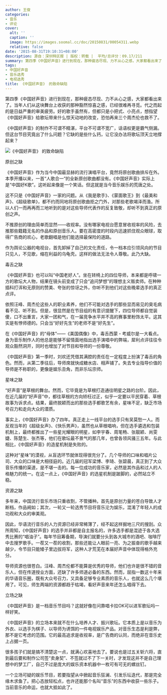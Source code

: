 ```yaml
---
author: 王俊
categories:
- 音乐
- 评论
cover:
  alt: ''
  caption: ''
  image: https://images.soomal.cc/doc/20150831/00054311.webp
  relative: false
date: '2015-08-31T19:10:31+08:00'
description: 源自：深圳特区报 | 版权：转载 |  平均/总评分：09.17/211
summary: 第四季《中国好声音》进行到现在，那种疲态尽现、力不从心之感，大家都看出来了。当年人们从这块舞台上收获的那种豁然惊喜之感，已经很难再寻觅。代之而起的是日益严重的审美疲劳。好的歌手虽然有，但都只是小把式、小亮点，想指望《中国好声音》给歌坛带来什么惊天动地的改变，恐怕再来三个周杰伦也救不了……
tags:
- 中国好声音
- 音乐选秀
- 电视选秀
title: 《中国好声音》 的致命缺陷
---
```


第四季《中国好声音》进行到现在，那种疲态尽现、力不从心之感，大家都看出来了。当年人们从这块舞台上收获的那种豁然惊喜之感，已经很难再寻觅。代之而起的是日益严重的审美疲劳。好的歌手虽然有，但都只是小把式、小亮点，想指望《中国好声音》给歌坛带来什么惊天动地的改变，恐怕再来三个周杰伦也救不了。

《中国好声音》的制作不可谓不精湛，平台不可谓不宽广，话语权更是霸气侧漏。但这台节目究竟出了什么问题？它缺的是些什么钙，让它没办法将歌坛顶天立地撑起来？

![《中国好声音》 的致命缺陷](https://images.soomal.cc/doc/20150831/00054311.webp)





原创之缺

《中国好声音》作为当今中国最显赫的流行演唱平台，竟然将原创歌曲排斥在外。本季开播以来，一首“人歌合一”的全新原创歌曲都没有。《中国好声音》实际上是“中国好K歌”。这听起来像是一个笑话。但这就是当今音乐娱乐的荒唐之处。

这不只是《中国好声音》一家的问题。从《我是歌手》、《蒙面歌王》到《最美和声》、《超级歌单》，都不约而同地将原创歌曲拒之门外，对那些老歌竭泽而渔。所以人们一而再再而三地听到的是对这些导师代表作的反复致敬，却听不到真正的原创之声。

不推原创的理由简单而显然――收视率。没有哪家电视台愿意冒收视率的风险，去推那些籍籍无名的作品和原创音乐人。要在高密度的时段内迅速抓住观众眼球，取得广告商的欢心，老歌翻唱是他们能选择最保险的道路。

作为舆论公器的电视台，首先卸掉了自己的文化责任，令一档本应引领风向的节目只见人，不见歌，缩在利益的乌龟壳。这样的做法无法令人尊敬。此乃大缺。

毒舌之缺

《中国好声音》也可以叫“中国老好人”。坐在转椅上的四位导师，本来都是呼啸一方的歌坛大人物，结果在镜头前变成了只会“追问梦想”的理想主义贩卖师。在种种插科打诨和无原则的赞美、夸张的惊讶之外，你听不到他们对这些晚辈选手的真正点评。

依照汪峰、周杰伦这些人的职业素养，他们不可能对选手的那些显而易见的臭毛病看不见、听不到。但是，很显然是在节目组的有意识提醒下，四位导师都自觉装傻，口不出重言，大家一团和气，在一届竞争水平并不高的赛事里粉饰太平。这其实是有悖师德的。只会当“好好先生”的老师不是“好先生”。

在《中国好声音》的“母体”――《美国偶像》中，毒舌西蒙・考威尔是一大看点。身为音乐制作人的他总是能够不留情面地指出选手演唱中的弊端，犀利点评往往令观众豁然洞开，同时也增加了对节目和导师的一份尊敬。

《中国好声音》第一季时，刘欢还凭借其满腔的责任在一定程度上扮演了毒舌的角色。然而，从第二季往后，导师席就快成糖水店、相声铺了。失去专业指导价值的导师是不称职的，更像是娱乐丑角，而非乐坛宗师。

星味之缺

“好声音”是草根的舞台。然而，它毕竟是为草根打造通往明星之路的台阶。因此，在近几届的“好声音”中，都往草根的方向矫枉过正，似乎一定要以平民穿着、草根故事为诉求点。结果，最终脱颖而出的那些选手都歌艺有余，星味不足，缺乏市场号召力和走向大众的潜质。

事实上，《中国好声音》办了四年。真正走上一线平台的选手只有吴莫愁一人。而反观当年的《超级女声》、《快乐男声》，虽然也从草根唱响，但在选手遴选和包装机制上，最终都推出了一些星光耀眼的明星，如李宇春、周笔畅、张靓颖、尚雯婕、陈楚生、张杰等，他们在歌坛最不景气的那几年，也曾各领风骚三五年。与此相比，《中国好声音》的造星机制是失败的。

这种对“星味”的漠视，从盲选环节就体现得很充分了。几个导师的口味和唱片公司、大众的口味是大相径庭的。近几届的冠军梁博、李琦、张碧晨，真正到了大众音乐传播的渠道，是不堪一击的。每一位成功的音乐家，必然是其作品和过人的人格魅力的统一。在这一点上，《中国好声音》的选星机制是跛脚的，必然站立不稳。

资源之缺

多年来，中国流行音乐市场只重收割，不管播种。首先是原创力量的苍白导致人才断档，作品阙如；其次，一轮又一轮选秀节目将音乐沦为娱乐，混淆了年轻人的成功观和大众的审美观。

因此，华语流行音乐的人力资源已经非常稀薄了，经不起这样掘地三尺的搜刮。众所周知，《中国好声音》的选手并非都是自主报名的，许多选手都是混迹于各大选秀比赛的“唱油子”。每年节目筹备期，导演们就要分头到各大城市的酒吧、咖啡厅中去搜罗歌手。一茬又一茬的收割，那些还能让人眼前一亮、为之振奋的歌手越来越少，令节目只能矮子里边拔将军，这种人才荒芜在本届好声音中体现得格外充分。

导师资源也很苍白。汪峰、周杰伦都不能算是优秀的导师，他们也许是很不错的音乐人，但在传道授业方面，还缺了许多师道必备的东西。然而，屈指一数这十年来的华语音乐圈，既有大众号召力，又具备足够专业素质的音乐人，也就这么几个堪用了。可见，师生两端的资源都趋于枯竭，看好声音来年还怎么唱得下去。

立场之缺

《中国好声音》是一档音乐节目吗？这就好像在问靠唱卡拉OK可以进军歌坛吗一样好笑。

《中国好声音》的立场本来就不在什么培养人才、振兴歌坛。它本质上是以音乐为外衣、以选手为棋子、以导师为诱饵的一件电视娱乐产品。对音乐生态是利是弊，那不是它考虑的范围。它的最高追求是收视率，是广告商的认同，而绝非在音乐史上占据一页。

很多孩子们就是搞不清楚这一点，就满心欢喜地去了。要说也是过五关斩六将，直到最后要和制作公司签“卖身契”、不签就过不了下一关时，才发现这并不是自己理想中的梦工厂，自己不过是庞大的娱乐资本机器中一枚可有可无的螺丝钉。

一个立场可疑的娱乐节目，若要指望从中掀起音乐狂澜、引发乐坛迭代，那是完全缘木求鱼了。把心态放轻松点，也许还能那个名叫“音乐”的东西中收获一些乐子。当前音乐的命运，也就大抵如此了。